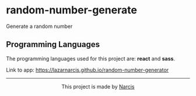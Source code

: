 # random-number-generate

Generate a random number

## Programming Languages

The programming languages used for this project are: <b>react</b> and <b>sass</b>.

Link to app: https://lazarnarcis.github.io/random-number-generator

<hr>

<p align="center">This project is made by <a href="https://lazarnarcis.github.io">Narcis</a></p>
